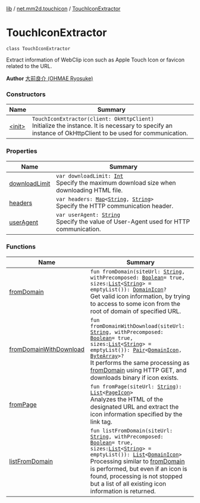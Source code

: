 [lib](../../index.md) / [net.mm2d.touchicon](../index.md) / [TouchIconExtractor](./index.md)

# TouchIconExtractor

`class TouchIconExtractor`

Extract information of WebClip icon such as Apple Touch Icon or favicon related to the URL.

**Author**
[大前良介 (OHMAE Ryosuke)](mailto:ryo@mm2d.net)

### Constructors

| Name | Summary |
|---|---|
| [&lt;init&gt;](-init-.md) | `TouchIconExtractor(client: OkHttpClient)`<br>Initialize the instance. It is necessary to specify an instance of OkHttpClient to be used for communication. |

### Properties

| Name | Summary |
|---|---|
| [downloadLimit](download-limit.md) | `var downloadLimit: `[`Int`](https://kotlinlang.org/api/latest/jvm/stdlib/kotlin/-int/index.html)<br>Specify the maximum download size when downloading HTML file. |
| [headers](headers.md) | `var headers: `[`Map`](https://kotlinlang.org/api/latest/jvm/stdlib/kotlin.collections/-map/index.html)`<`[`String`](https://kotlinlang.org/api/latest/jvm/stdlib/kotlin/-string/index.html)`, `[`String`](https://kotlinlang.org/api/latest/jvm/stdlib/kotlin/-string/index.html)`>`<br>Specify the HTTP communication header. |
| [userAgent](user-agent.md) | `var userAgent: `[`String`](https://kotlinlang.org/api/latest/jvm/stdlib/kotlin/-string/index.html)<br>Specify the value of User-Agent used for HTTP communication. |

### Functions

| Name | Summary |
|---|---|
| [fromDomain](from-domain.md) | `fun fromDomain(siteUrl: `[`String`](https://kotlinlang.org/api/latest/jvm/stdlib/kotlin/-string/index.html)`, withPrecomposed: `[`Boolean`](https://kotlinlang.org/api/latest/jvm/stdlib/kotlin/-boolean/index.html)` = true, sizes: `[`List`](https://kotlinlang.org/api/latest/jvm/stdlib/kotlin.collections/-list/index.html)`<`[`String`](https://kotlinlang.org/api/latest/jvm/stdlib/kotlin/-string/index.html)`> = emptyList()): `[`DomainIcon`](../-domain-icon/index.md)`?`<br>Get valid icon information, by trying to access to some icon from the root of domain of specified URL. |
| [fromDomainWithDownload](from-domain-with-download.md) | `fun fromDomainWithDownload(siteUrl: `[`String`](https://kotlinlang.org/api/latest/jvm/stdlib/kotlin/-string/index.html)`, withPrecomposed: `[`Boolean`](https://kotlinlang.org/api/latest/jvm/stdlib/kotlin/-boolean/index.html)` = true, sizes: `[`List`](https://kotlinlang.org/api/latest/jvm/stdlib/kotlin.collections/-list/index.html)`<`[`String`](https://kotlinlang.org/api/latest/jvm/stdlib/kotlin/-string/index.html)`> = emptyList()): `[`Pair`](https://kotlinlang.org/api/latest/jvm/stdlib/kotlin/-pair/index.html)`<`[`DomainIcon`](../-domain-icon/index.md)`, `[`ByteArray`](https://kotlinlang.org/api/latest/jvm/stdlib/kotlin/-byte-array/index.html)`>?`<br>It performs the same processing as [fromDomain](from-domain.md) using HTTP GET, and downloads binary if icon exists. |
| [fromPage](from-page.md) | `fun fromPage(siteUrl: `[`String`](https://kotlinlang.org/api/latest/jvm/stdlib/kotlin/-string/index.html)`): `[`List`](https://kotlinlang.org/api/latest/jvm/stdlib/kotlin.collections/-list/index.html)`<`[`PageIcon`](../-page-icon/index.md)`>`<br>Analyzes the HTML of the designated URL and extract the icon information specified by the link tag. |
| [listFromDomain](list-from-domain.md) | `fun listFromDomain(siteUrl: `[`String`](https://kotlinlang.org/api/latest/jvm/stdlib/kotlin/-string/index.html)`, withPrecomposed: `[`Boolean`](https://kotlinlang.org/api/latest/jvm/stdlib/kotlin/-boolean/index.html)` = true, sizes: `[`List`](https://kotlinlang.org/api/latest/jvm/stdlib/kotlin.collections/-list/index.html)`<`[`String`](https://kotlinlang.org/api/latest/jvm/stdlib/kotlin/-string/index.html)`> = emptyList()): `[`List`](https://kotlinlang.org/api/latest/jvm/stdlib/kotlin.collections/-list/index.html)`<`[`DomainIcon`](../-domain-icon/index.md)`>`<br>Processing similar to [fromDomain](from-domain.md) is performed, but even if an icon is found, processing is not stopped but a list of all existing icon information is returned. |
